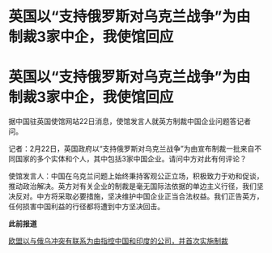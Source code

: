 # 英国以“支持俄罗斯对乌克兰战争”为由制裁3家中企，我使馆回应

# 英国以“支持俄罗斯对乌克兰战争”为由制裁3家中企，我使馆回应

据中国驻英国使馆网站22日消息，使馆发言人就英方制裁中国企业问题答记者问。

记者：2月22日，英国政府以“支持俄罗斯对乌克兰战争”为由宣布制裁一批来自不同国家的多个实体和个人，其中包括3家中国企业。请问中方对此有何评论？

使馆发言人：中国在乌克兰问题上始终秉持客观公正立场，积极致力于劝和促谈，推动政治解决。英方对有关企业的制裁是毫无国际法依据的单边主义行径，我们坚决反对。中方将采取必要措施，坚决维护中国企业正当合法权益。我们正告英方，任何损害中国利益的行径都将遭到中方坚决回击。

**此前报道**

[欧盟以与俄乌冲突有联系为由指控中国和印度的公司，并首次实施制裁](https://news.qq.com/rain/a/20240222A00UL500)

